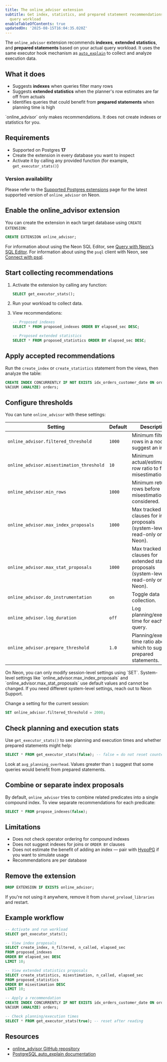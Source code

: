 ```yaml
---
title: The online_advisor extension
subtitle: Get index, statistics, and prepared statement recommendations based on your
  query workload
enableTableOfContents: true
updatedOn: '2025-08-15T16:04:35.020Z'
---
```


The `online_advisor` extension recommends **indexes**, **extended statistics**, and **prepared statements** based on your actual query workload. It uses the same executor hook mechanism as [`auto_explain`](https://www.postgresql.org/docs/current/auto-explain.html) to collect and analyze execution data.

<CTA />

## What it does

- Suggests **indexes** when queries filter many rows
- Suggests **extended statistics** when the planner's row estimates are far off from actuals
- Identifies queries that could benefit from **prepared statements** when planning time is high

<Admonition type="note">
`online_advisor` only makes recommendations. It does not create indexes or statistics for you.
</Admonition>

## Requirements

- Supported on Postgres **17**
- Create the extension in every database you want to inspect
- Activate it by calling any provided function (for example, `get_executor_stats()`)

### Version availability

Please refer to the [Supported Postgres extensions](/docs/extensions/pg-extensions) page for the latest supported version of `online_advisor` on Neon.

## Enable the online_advisor extension

You can create the extension in each target database using `CREATE EXTENSION`:

```sql
CREATE EXTENSION online_advisor;
```

For information about using the Neon SQL Editor, see [Query with Neon's SQL Editor](/docs/get-started/query-with-neon-sql-editor). For information about using the `psql` client with Neon, see [Connect with psql](/docs/connect/query-with-psql-editor).

## Start collecting recommendations

1. Activate the extension by calling any function:

   ```sql
   SELECT get_executor_stats();
   ```

2. Run your workload to collect data.

3. View recommendations:

   ```sql
   -- Proposed indexes
   SELECT * FROM proposed_indexes ORDER BY elapsed_sec DESC;

   -- Proposed extended statistics
   SELECT * FROM proposed_statistics ORDER BY elapsed_sec DESC;
   ```

## Apply accepted recommendations

Run the `create_index` or `create_statistics` statement from the views, then analyze the table:

```sql
CREATE INDEX CONCURRENTLY IF NOT EXISTS idx_orders_customer_date ON orders(customer_id, order_date);
VACUUM (ANALYZE) orders;
```

## Configure thresholds

You can tune `online_advisor` with these settings:

| Setting                                  | Default | Description                                                                              |
| ---------------------------------------- | ------- | ---------------------------------------------------------------------------------------- |
| `online_advisor.filtered_threshold`      | `1000`  | Minimum filtered rows in a node to suggest an index.                                     |
| `online_advisor.misestimation_threshold` | `10`    | Minimum actual/estimated row ratio to flag misestimation.                                |
| `online_advisor.min_rows`                | `1000`  | Minimum returned rows before misestimation is considered.                                |
| `online_advisor.max_index_proposals`     | `1000`  | Max tracked clauses for index proposals (system-level, read-only on Neon).               |
| `online_advisor.max_stat_proposals`      | `1000`  | Max tracked clauses for extended statistics proposals (system-level, read-only on Neon). |
| `online_advisor.do_instrumentation`      | `on`    | Toggle data collection.                                                                  |
| `online_advisor.log_duration`            | `off`   | Log planning/execution time for each query.                                              |
| `online_advisor.prepare_threshold`       | `1.0`   | Planning/execution time ratio above which to suggest prepared statements.                |

<Admonition type="note">
On Neon, you can only modify session-level settings using `SET`. System-level settings like `online_advisor.max_index_proposals` and `online_advisor.max_stat_proposals` use default values and cannot be changed. If you need different system-level settings, reach out to Neon Support.
</Admonition>

Change a setting for the current session:

```sql
SET online_advisor.filtered_threshold = 2000;
```

## Check planning and execution stats

Use `get_executor_stats()` to see planning and execution times and whether prepared statements might help:

```sql
SELECT * FROM get_executor_stats(false); -- false = do not reset counters
```

Look at `avg_planning_overhead`. Values greater than `1` suggest that some queries would benefit from prepared statements.

## Combine or separate index proposals

By default, `online_advisor` tries to combine related predicates into a single compound index. To view separate recommendations for each predicate:

```sql
SELECT * FROM propose_indexes(false);
```

## Limitations

- Does not check operator ordering for compound indexes
- Does not suggest indexes for joins or `ORDER BY` clauses
- Does not estimate the benefit of adding an index — pair with [HypoPG](https://github.com/HypoPG/hypopg#) if you want to simulate usage
- Recommendations are per database

## Remove the extension

```sql
DROP EXTENSION IF EXISTS online_advisor;
```

If you're not using it anywhere, remove it from `shared_preload_libraries` and restart.

## Example workflow

```sql
-- Activate and run workload
SELECT get_executor_stats();

-- View index proposals
SELECT create_index, n_filtered, n_called, elapsed_sec
FROM proposed_indexes
ORDER BY elapsed_sec DESC
LIMIT 10;

-- View extended statistics proposals
SELECT create_statistics, misestimation, n_called, elapsed_sec
FROM proposed_statistics
ORDER BY misestimation DESC
LIMIT 10;

-- Apply a recommendation
CREATE INDEX CONCURRENTLY IF NOT EXISTS idx_orders_customer_date ON orders(customer_id, order_date);
VACUUM (ANALYZE) orders;

-- Check planning/execution times
SELECT * FROM get_executor_stats(true); -- reset after reading
```

## Resources

- [online_advisor GitHub repository](https://github.com/knizhnik/online_advisor)
- [PostgreSQL auto_explain documentation](https://www.postgresql.org/docs/current/auto-explain.html)
